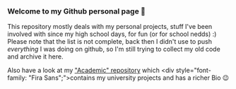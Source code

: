 ### Welcome to my Github personal page 🐧

<!--
**nbenatti/nbenatti** is a ✨ _special_ ✨ repository because its `README.md` (this file) appears on your GitHub profile.

Here are some ideas to get you started:

- 🔭 I’m currently working on ...
- 🌱 I’m currently learning ...
- 👯 I’m looking to collaborate on ...
- 🤔 I’m looking for help with ...
- 💬 Ask me about ...
- 📫 How to reach me: ...
- 😄 Pronouns: ...
- ⚡ Fun fact: ...
-->

This repository mostly deals with my personal projects, stuff I've been involved with since my high school days, for fun (or for school nedds) :)  
Please note that the list is not complete, back then I didn't use to push *everything* I was doing on github, so I'm still trying to collect my old code and archive it here.

Also have a look at my ["Academic" repository](https://github.com/nicolasbenatti) which <div style="font-family: "Fira Sans";">contains</div> my university projects and has a richer Bio 😉
